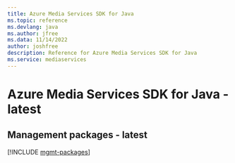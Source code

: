 ```yaml
---
title: Azure Media Services SDK for Java
ms.topic: reference
ms.devlang: java
ms.author: jfree
ms.data: 11/14/2022
author: joshfree
description: Reference for Azure Media Services SDK for Java
ms.service: mediaservices
---
```

# Azure Media Services SDK for Java - latest

## Management packages - latest
[!INCLUDE [mgmt-packages](media-services-mgmt-index.md)]